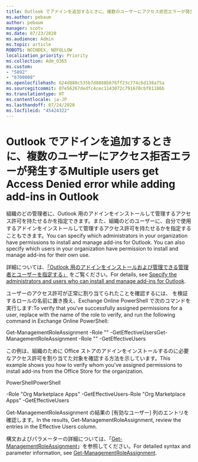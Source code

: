 ```yaml
---
title: Outlook でアドインを追加するときに、複数のユーザーにアクセス拒否エラーが発生する
ms.author: pebaum
author: pebaum
manager: scotv
ms.date: 07/23/2020
ms.audience: Admin
ms.topic: article
ROBOTS: NOINDEX, NOFOLLOW
localization_priority: Priority
ms.collection: Adm_O365
ms.custom:
- "5892"
- "6700008"
ms.openlocfilehash: 624d880c535b7d8888b676ff23c774c6d138a75a
ms.sourcegitcommit: 07e56267dedfc4cec1143072c791670cbf81186b
ms.translationtype: HT
ms.contentlocale: ja-JP
ms.lasthandoff: 07/24/2020
ms.locfileid: "45424322"
---
```

# <a name="multiple-users-get-access-denied-error-while-adding-add-ins-in-outlook"></a><span data-ttu-id="3a36d-102">Outlook でアドインを追加するときに、複数のユーザーにアクセス拒否エラーが発生する</span><span class="sxs-lookup"><span data-stu-id="3a36d-102">Multiple users get Access Denied error while adding add-ins in Outlook</span></span>

<span data-ttu-id="3a36d-p101">組織のどの管理者に、Outlook 用のアドインをインストールして管理するアクセス許可を持たせるかを指定できます。また、組織のどのユーザーに、自分で使用するアドインをインストールして管理するアクセス許可を持たせるかを指定することもできます。</span><span class="sxs-lookup"><span data-stu-id="3a36d-p101">You can specify which administrators in your organization have permissions to install and manage add-ins for Outlook. You can also specify which users in your organization have permission to install and manage add-ins for their own use.</span></span>

<span data-ttu-id="3a36d-105">詳細については、[「Outlook 用のアドインをインストールおよび管理できる管理者とユーザーを指定する」](https://docs.microsoft.com/exchange/clients-and-mobile-in-exchange-online/add-ins-for-outlook/specify-who-can-install-and-manage-add-ins) をご覧ください。</span><span class="sxs-lookup"><span data-stu-id="3a36d-105">For details, see [Specify the administrators and users who can install and manage add-ins for Outlook](https://docs.microsoft.com/exchange/clients-and-mobile-in-exchange-online/add-ins-for-outlook/specify-who-can-install-and-manage-add-ins).</span></span>

<span data-ttu-id="3a36d-106">ユーザーのアクセス許可が正常に割り当てられたことを確認するには、<Role Name> を検証するロールの名前に置き換え、Exchange Online PowerShell で次のコマンドを実行します:</span><span class="sxs-lookup"><span data-stu-id="3a36d-106">To verify that you've successfully assigned permissions for a user, replace <Role Name> with the name of the role to verify, and run the following command in Exchange Online PowerShell:</span></span>

<span data-ttu-id="3a36d-107">Get-ManagementRoleAssignment -Role "<Role Name>" -GetEffectiveUsers</span><span class="sxs-lookup"><span data-stu-id="3a36d-107">Get-ManagementRoleAssignment -Role "<Role Name>" -GetEffectiveUsers</span></span>

<span data-ttu-id="3a36d-108">この例は、組織のために Office ストアのアドインをインストールするのに必要なアクセス許可を割り当てた対象を確認する方法を示しています。</span><span class="sxs-lookup"><span data-stu-id="3a36d-108">This example shows you how to verify whom you've assigned permissions to install add-ins from the Office Store for the organization.</span></span>

<span data-ttu-id="3a36d-109">PowerShell</span><span class="sxs-lookup"><span data-stu-id="3a36d-109">PowerShell</span></span>

<span data-ttu-id="3a36d-110">-Role "Org Marketplace Apps" -GetEffectiveUsers</span><span class="sxs-lookup"><span data-stu-id="3a36d-110">-Role "Org Marketplace Apps" -GetEffectiveUsers</span></span>

<span data-ttu-id="3a36d-111">Get-ManagementRoleAssignment の結果の [有効なユーザー] 列のエントリを確認します。</span><span class="sxs-lookup"><span data-stu-id="3a36d-111">In the results, Get-ManagementRoleAssignment, review the entries in the Effective Users column.</span></span>

<span data-ttu-id="3a36d-112">構文およびパラメーターの詳細については、「[Get-ManagementRoleAssignment](https://docs.microsoft.com/powershell/module/exchange/get-managementroleassignment)」を参照してください。</span><span class="sxs-lookup"><span data-stu-id="3a36d-112">For detailed syntax and parameter information, see [Get-ManagementRoleAssignment](https://docs.microsoft.com/powershell/module/exchange/get-managementroleassignment).</span></span>
 